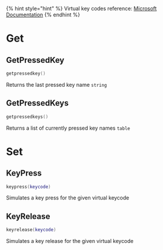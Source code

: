 
{% hint style="hint" %}
Virtual key codes reference: [Microsoft Documentation](https://docs.microsoft.com/en-us/windows/desktop/inputdev/virtual-key-codes)
{% endhint %}
# Get
## GetPressedKey
```lua
getpressedkey()
```
Returns the last pressed key name `string`

## GetPressedKeys
```lua
getpressedkeys()
```
Returns a list of currently pressed key names `table` 

# Set
## KeyPress
```lua
keypress(keycode)
```
Simulates a key press for the given virtual keycode

## KeyRelease
```lua
keyrelease(keycode)
```
Simulates a key release for the given virtual keycode
